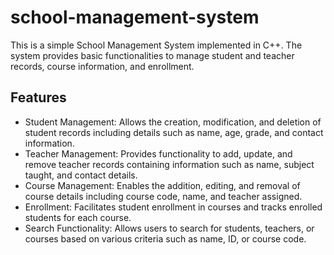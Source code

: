 # school-management-system

This is a simple School Management System implemented in C++. The system provides basic functionalities to manage student and teacher records, course information, and enrollment.

## Features

- Student Management: Allows the creation, modification, and deletion of student records including details such as name, age, grade, and contact information.
- Teacher Management: Provides functionality to add, update, and remove teacher records containing information such as name, subject taught, and contact details.
- Course Management: Enables the addition, editing, and removal of course details including course code, name, and teacher assigned.
- Enrollment: Facilitates student enrollment in courses and tracks enrolled students for each course.
- Search Functionality: Allows users to search for students, teachers, or courses based on various criteria such as name, ID, or course code.
